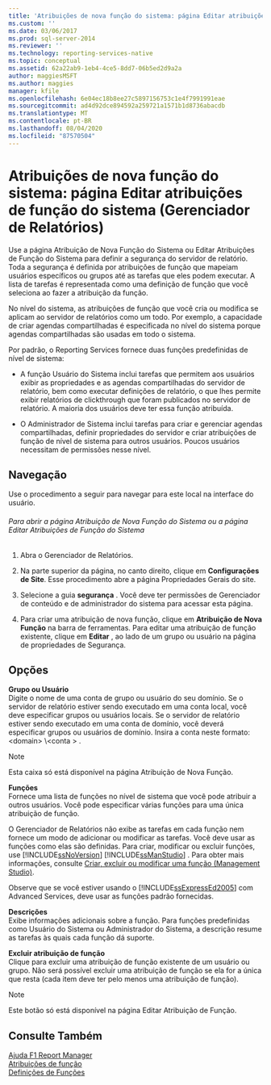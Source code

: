 ```yaml
---
title: 'Atribuições de nova função do sistema: página Editar atribuições de função do sistema (Report Manager) | Microsoft Docs'
ms.custom: ''
ms.date: 03/06/2017
ms.prod: sql-server-2014
ms.reviewer: ''
ms.technology: reporting-services-native
ms.topic: conceptual
ms.assetid: 62a22ab9-1eb4-4ce5-8dd7-06b5ed2d9a2a
author: maggiesMSFT
ms.author: maggies
manager: kfile
ms.openlocfilehash: 6e04ec18b8ee27c5897156753c1e4f7991991eae
ms.sourcegitcommit: ad4d92dce894592a259721a1571b1d8736abacdb
ms.translationtype: MT
ms.contentlocale: pt-BR
ms.lasthandoff: 08/04/2020
ms.locfileid: "87570504"
---
```

# <a name="new-system-role-assignments-edit-system-role-assignments-page-report-manager"></a>Atribuições de nova função do sistema: página Editar atribuições de função do sistema (Gerenciador de Relatórios)
  Use a página Atribuição de Nova Função do Sistema ou Editar Atribuições de Função do Sistema para definir a segurança do servidor de relatório. Toda a segurança é definida por atribuições de função que mapeiam usuários específicos ou grupos até as tarefas que eles podem executar. A lista de tarefas é representada como uma definição de função que você seleciona ao fazer a atribuição da função.  
  
 No nível do sistema, as atribuições de função que você cria ou modifica se aplicam ao servidor de relatórios como um todo. Por exemplo, a capacidade de criar agendas compartilhadas é especificada no nível do sistema porque agendas compartilhadas são usadas em todo o sistema.  
  
 Por padrão, o Reporting Services fornece duas funções predefinidas de nível de sistema:  
  
-   A função Usuário do Sistema inclui tarefas que permitem aos usuários exibir as propriedades e as agendas compartilhadas do servidor de relatório, bem como executar definições de relatório, o que lhes permite exibir relatórios de clickthrough que foram publicados no servidor de relatório. A maioria dos usuários deve ter essa função atribuída.  
  
-   O Administrador de Sistema inclui tarefas para criar e gerenciar agendas compartilhadas, definir propriedades do servidor e criar atribuições de função de nível de sistema para outros usuários. Poucos usuários necessitam de permissões nesse nível.  
  
## <a name="navigation"></a>Navegação  
 Use o procedimento a seguir para navegar para este local na interface do usuário.  
  
###### <a name="to-open-the-new-system-role-assignments-or-edit-system-role-assignments-page"></a>Para abrir a página Atribuição de Nova Função do Sistema ou a página Editar Atribuições de Função do Sistema  
  
1.  Abra o Gerenciador de Relatórios.  
  
2.  Na parte superior da página, no canto direito, clique em **Configurações de Site**. Esse procedimento abre a página Propriedades Gerais do site.  
  
3.  Selecione a guia **segurança** . Você deve ter permissões de Gerenciador de conteúdo e de administrador do sistema para acessar esta página.  
  
4.  Para criar uma atribuição de nova função, clique em **Atribuição de Nova Função** na barra de ferramentas. Para editar uma atribuição de função existente, clique em **Editar** , ao lado de um grupo ou usuário na página de propriedades de Segurança.  
  
## <a name="options"></a>Opções  
 **Grupo ou Usuário**  
 Digite o nome de uma conta de grupo ou usuário do seu domínio. Se o servidor de relatório estiver sendo executado em uma conta local, você deve especificar grupos ou usuários locais. Se o servidor de relatório estiver sendo executado em uma conta de domínio, você deverá especificar grupos ou usuários de domínio. Insira a conta neste formato: \<domain> \\<conta \> .  
  
> [!NOTE]  
>  Esta caixa só está disponível na página Atribuição de Nova Função.  
  
 **Funções**  
 Fornece uma lista de funções no nível de sistema que você pode atribuir a outros usuários. Você pode especificar várias funções para uma única atribuição de função.  
  
 O Gerenciador de Relatórios não exibe as tarefas em cada função nem fornece um modo de adicionar ou modificar as tarefas. Você deve usar as funções como elas são definidas. Para criar, modificar ou excluir funções, use [!INCLUDE[ssNoVersion](../includes/ssnoversion-md.md)] [!INCLUDE[ssManStudio](../includes/ssmanstudio-md.md)] . Para obter mais informações, consulte [Criar, excluir ou modificar uma função &#40;Management Studio&#41;](security/role-definitions-create-delete-or-modify.md).  
  
 Observe que se você estiver usando o [!INCLUDE[ssExpressEd2005](../includes/ssexpressed2005-md.md)] com Advanced Services, deve usar as funções padrão fornecidas.  
  
 **Descrições**  
 Exibe informações adicionais sobre a função. Para funções predefinidas como Usuário do Sistema ou Administrador do Sistema, a descrição resume as tarefas às quais cada função dá suporte.  
  
 **Excluir atribuição de função**  
 Clique para excluir uma atribuição de função existente de um usuário ou grupo. Não será possível excluir uma atribuição de função se ela for a única que resta (cada item deve ter pelo menos uma atribuição de função).  
  
> [!NOTE]  
>  Este botão só está disponível na página Editar Atribuição de Função.  
  
## <a name="see-also"></a>Consulte Também  
 [Ajuda F1 Report Manager](../../2014/reporting-services/report-manager-f1-help.md)   
 [Atribuições de função](security/role-assignments.md)   
 [Definições de Funções](security/role-definitions.md)  
  
  
